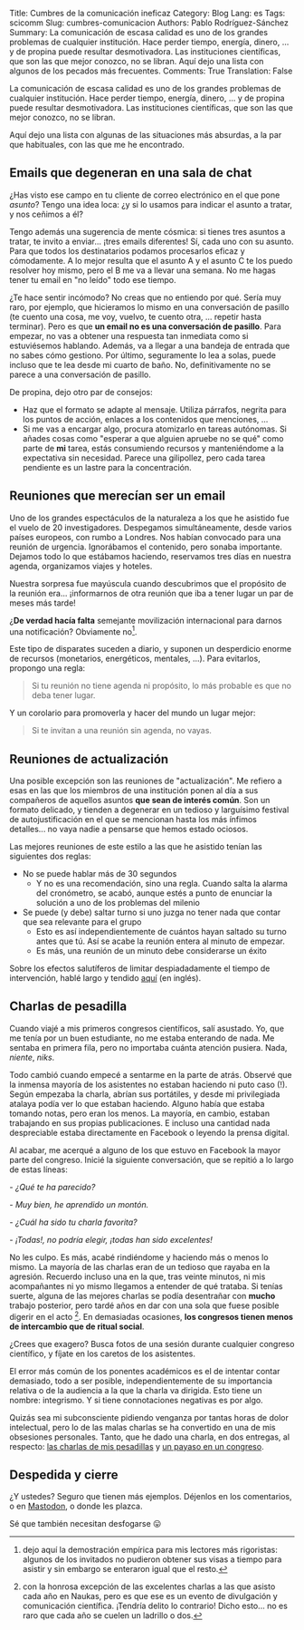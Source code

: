 Title: Cumbres de la comunicación ineficaz
Category: Blog
Lang: es
Tags: scicomm
Slug: cumbres-comunicacion
Authors: Pablo Rodríguez-Sánchez
Summary: La comunicación de escasa calidad es uno de los grandes problemas de cualquier institución. Hace perder tiempo, energía, dinero, ... y de propina puede resultar desmotivadora. Las instituciones científicas, que son las que mejor conozco, no se libran. Aquí dejo una lista con algunos de los pecados más frecuentes.
Comments: True
Translation: False

La comunicación de escasa calidad es uno de los grandes problemas de cualquier institución.
Hace perder tiempo, energía, dinero, ... y de propina puede resultar desmotivadora.
Las instituciones científicas, que son las que mejor conozco, no se libran.

Aquí dejo una lista con algunas de las situaciones más absurdas, a la par que habituales, con las que me he encontrado.

## Emails que degeneran en una sala de chat
¿Has visto ese campo en tu cliente de correo electrónico en el que pone _asunto_?
Tengo una idea loca: ¿y si lo usamos para indicar el asunto a tratar, y nos ceñimos a él?

Tengo además una sugerencia de mente cósmica: si tienes tres asuntos a tratar, te invito a enviar... ¡tres emails diferentes!
Sí, cada uno con su asunto.
Para que todos los destinatarios podamos procesarlos eficaz y cómodamente.
A lo mejor resulta que el asunto A y el asunto C te los puedo resolver hoy mismo, pero el B me va a llevar una semana.
No me hagas tener tu email en "no leído" todo ese tiempo.

¿Te hace sentir incómodo?
No creas que no entiendo por qué.
Sería muy raro, por ejemplo, que hicieramos lo mismo en una conversación de pasillo (te cuento una cosa, me voy, vuelvo, te cuento otra, ... repetir hasta terminar).
Pero es que **un email no es una conversación de pasillo**.
Para empezar, no vas a obtener una respuesta tan inmediata como si estuviésemos hablando.
Además, va a llegar a una bandeja de entrada que no sabes cómo gestiono.
Por último, seguramente lo lea a solas, puede incluso que te lea desde mi cuarto de baño.
No, definitivamente no se parece a una conversación de pasillo.

De propina, dejo otro par de consejos:

- Haz que el formato se adapte al mensaje. Utiliza párrafos, negrita para los puntos de acción, enlaces a los contenidos que menciones, ...
- Si me vas a encargar algo, procura atomizarlo en tareas autónomas. Si añades cosas como "esperar a que alguien apruebe no se qué" como parte de **mi** tarea, estás consumiendo recursos y manteniéndome a la expectativa sin necesidad. Parece una gilipollez, pero cada tarea pendiente es un lastre para la concentración.

## Reuniones que merecían ser un email
Uno de los grandes espectáculos de la naturaleza a los que he asistido fue el vuelo de 20 investigadores.
Despegamos simultáneamente, desde varios países europeos, con rumbo a Londres.
Nos habían convocado para una reunión de urgencia.
Ignorábamos el contenido, pero sonaba importante.
Dejamos todo lo que estábamos haciendo, reservamos tres días en nuestra agenda, organizamos viajes y hoteles.

Nuestra sorpresa fue mayúscula cuando descubrimos que el propósito de la reunión era... ¡informarnos de otra reunión que iba a tener lugar un par de meses más tarde!

¿**De verdad hacía falta** semejante movilización internacional para darnos una notificación? 
Obviamente no[^1].

[^1]: dejo aquí la demostración empírica para mis lectores más rigoristas: algunos de los invitados no pudieron obtener sus visas a tiempo para asistir y sin embargo se enteraron igual que el resto.

Este tipo de disparates suceden a diario, y suponen un desperdicio enorme de recursos (monetarios, energéticos, mentales, ...).
Para evitarlos, propongo una regla:

> Si tu reunión no tiene agenda ni propósito, lo más probable es que no deba tener lugar.

Y un corolario para promoverla y hacer del mundo un lugar mejor:

> Si te invitan a una reunión sin agenda, no vayas.

## Reuniones de actualización
Una posible excepción son las reuniones de "actualización".
Me refiero a esas en las que los miembros de una institución ponen al día a sus compañeros de aquellos asuntos **que sean de interés común**.
Son un formato delicado, y tienden a degenerar en un tedioso y larguísimo festival de autojustificación en el que se mencionan hasta los más ínfimos detalles... no vaya nadie a pensarse que hemos estado ociosos.

Las mejores reuniones de este estilo a las que he asistido tenían las siguientes dos reglas:

- No se puede hablar más de 30 segundos
    - Y no es una recomendación, sino una regla. Cuando salta la alarma del cronómetro, se acabó, aunque estés a punto de enunciar la solución a uno de los problemas del milenio
- Se puede (y debe) saltar turno si uno juzga no tener nada que contar que sea relevante para el grupo
    - Esto es así independientemente de cuántos hayan saltado su turno antes que tú. Así se acabe la reunión entera al minuto de empezar.
    - Es más, una reunión de un minuto debe considerarse un éxito

Sobre los efectos salutíferos de limitar despiadadamente el tiempo de intervención, hablé largo y tendido [aquí](https://blog.esciencecenter.nl/a-single-rule-for-better-talks-816bb3d422ae) (en inglés).

## Charlas de pesadilla
Cuando viajé a mis primeros congresos científicos, salí asustado.
Yo, que me tenía por un buen estudiante, no me estaba enterando de nada.
Me sentaba en primera fila, pero no importaba cuánta atención pusiera.
Nada, _niente_, _niks_.

Todo cambió cuando empecé a sentarme en la parte de atrás.
Observé que la inmensa mayoría de los asistentes no estaban haciendo ni puto caso (!).
Según empezaba la charla, abrían sus portátiles, y desde mi privilegiada atalaya podía ver lo que estaban haciendo.
Alguno había que estaba tomando notas, pero eran los menos.
La mayoría, en cambio, estaban trabajando en sus propias publicaciones.
E incluso una cantidad nada despreciable estaba directamente en Facebook o leyendo la prensa digital.

Al acabar, me acerqué a alguno de los que estuvo en Facebook la mayor parte del congreso.
Inicié la siguiente conversación, que se repitió a lo largo de estas líneas:

\- _¿Qué te ha parecido?_

\- _Muy bien, he aprendido un montón._

\- _¿Cuál ha sido tu charla favorita?_

\- _¡Todas!, no podría elegir, ¡todas han sido excelentes!_

No les culpo.
Es más, acabé rindiéndome y haciendo más o menos lo mismo.
La mayoría de las charlas eran de un tedioso que rayaba en la agresión.
Recuerdo incluso una en la que, tras veinte minutos, ni mis acompañantes ni yo mismo llegamos a entender de qué trataba.
Si tenías suerte, alguna de las mejores charlas se podía desentrañar con **mucho** trabajo posterior, pero tardé años en dar con una sola que fuese posible digerir en el acto [^2].
En demasiadas ocasiones, **los congresos tienen menos de intercambio que de ritual social**.

[^2]: con la honrosa excepción de las  excelentes charlas a las que asisto cada año en Naukas, pero es que ese es un evento de divulgación y comunicación científica. ¡Tendría delito lo contrario! Dicho esto... no es raro que cada año se cuelen un ladrillo o dos.

¿Crees que exagero?
Busca fotos de una sesión durante cualquier congreso científico, y fíjate en los caretos de los asistentes.

El error más común de los ponentes académicos es el de intentar contar demasiado, todo a ser posible, independientemente de su importancia relativa o de la audiencia a la que la charla va dirigida.
Esto tiene un nombre: integrismo.
Y si tiene connotaciones negativas es por algo.

Quizás sea mi subconsciente pidiendo venganza por tantas horas de dolor intelectual, pero lo de las malas charlas se ha convertido en una de mis obsesiones personales.
Tanto, que he dado una charla, en dos entregas, al respecto: [las charlas de mis pesadillas](https://www.eitb.eus/es/divulgacion/videos/detalle/9307656/video-pablo-rodriguez-las-charlas-de-mis-pesadillas-naukas-bilbao-2023/) y [un payaso en un congreso](https://youtu.be/tzxlw14Z8wU?si=eHbOFkh54kHa0eHV).

## Despedida y cierre
¿Y ustedes?
Seguro que tienen más ejemplos.
Déjenlos en los comentarios, o en [Mastodon](https://paquita.masto.host/@DonMostrenco), o donde les plazca.

Sé que también necesitan desfogarse 😛